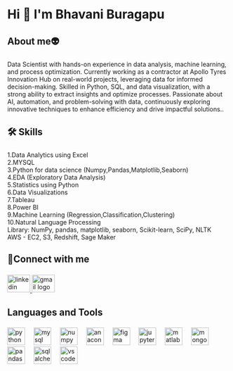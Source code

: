 <h1 align="left">Hi 👋 I'm Bhavani Buragapu</h1>

###

<h2 align="left">About me👽</h2>

###

<p align="left">Data Scientist with hands-on experience in data analysis, machine learning, and process optimization. Currently working as a contractor at Apollo Tyres Innovation Hub on real-world projects, leveraging data for informed decision-making. Skilled in Python, SQL, and data visualization, with a strong ability to extract insights and optimize processes. Passionate about AI, automation, and problem-solving with data, continuously exploring innovative techniques to enhance efficiency and drive impactful solutions..</p>

###

<h2 align="left">🛠 Skills</h2>

###

<p align="left">1.Data Analytics using Excel<br>2.MYSQL<br>3.Python for data science (Numpy,Pandas,Matplotlib,Seaborn)<br>4.EDA (Exploratory Data Analysis)<br>5.Statistics using Python<br>6.Data Visualizations<br>7.Tableau<br>8.Power BI<br>9.Machine Learning (Regression,Classification,Clustering)<br>10.Natural Language Processing <br>Library: NumPy, pandas, matplotlib, seaborn,
Scikit-learn, SciPy, NLTK <br> AWS - EC2, S3, Redshift, Sage Maker</p>

###

<h2 align="left">🤝Connect with me</h2>

###

<div align="left">
  <a href="https://www.linkedin.com/in/bhavaniburagapu" target="_blank">
    <img src="https://raw.githubusercontent.com/maurodesouza/profile-readme-generator/master/src/assets/icons/social/linkedin/default.svg" width="52" height="40" alt="linkedin logo"  />
  </a>
  <a href="https://mail.google.com/mail/u/0/#inbox" target="_blank">
    <img src="https://raw.githubusercontent.com/maurodesouza/profile-readme-generator/master/src/assets/icons/social/gmail/default.svg" width="52" height="40" alt="gmail logo"  />
  </a>
</div>

###

<h2 align="left">Languages and Tools</h2>

###

<div align="left">
  <img src="https://cdn.jsdelivr.net/gh/devicons/devicon/icons/python/python-original.svg" height="40" alt="python logo"  />
  <img width="12" />
  <img src="https://cdn.jsdelivr.net/gh/devicons/devicon/icons/mysql/mysql-original.svg" height="40" alt="mysql logo"  />
  <img width="12" />
  <img src="https://cdn.jsdelivr.net/gh/devicons/devicon/icons/numpy/numpy-original.svg" height="40" alt="numpy logo"  />
  <img width="12" />
  <img src="https://cdn.jsdelivr.net/gh/devicons/devicon/icons/anaconda/anaconda-original.svg" height="40" alt="anaconda logo"  />
  <img width="12" />
  <img src="https://cdn.jsdelivr.net/gh/devicons/devicon/icons/figma/figma-original.svg" height="40" alt="figma logo"  />
  <img width="12" />
  <img src="https://cdn.jsdelivr.net/gh/devicons/devicon/icons/jupyter/jupyter-original.svg" height="40" alt="jupyter logo"  />
  <img width="12" />
  <img src="https://cdn.jsdelivr.net/gh/devicons/devicon/icons/matlab/matlab-original.svg" height="40" alt="matlab logo"  />
  <img width="12" />
  <img src="https://cdn.jsdelivr.net/gh/devicons/devicon/icons/mongodb/mongodb-original.svg" height="40" alt="mongodb logo"  />
  <img width="12" />
  <img src="https://cdn.jsdelivr.net/gh/devicons/devicon/icons/pandas/pandas-original.svg" height="40" alt="pandas logo"  />
  <img width="12" />
  <img src="https://cdn.jsdelivr.net/gh/devicons/devicon/icons/sqlalchemy/sqlalchemy-original.svg" height="40" alt="sqlalchemy logo"  />
  <img width="12" />
  <img src="https://cdn.jsdelivr.net/gh/devicons/devicon/icons/vscode/vscode-original.svg" height="40" alt="vscode logo"  />
</div>

###
